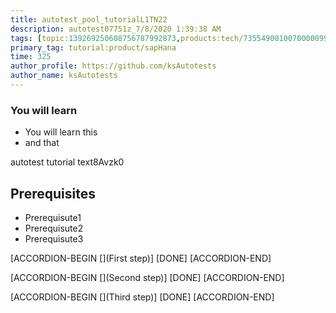 ```yaml
---
title: autotest_pool_tutorialL1TN22
description: autotest07751z_7/8/2020 1:39:38 AM
tags: [topic:139269250608756787992873,products:tech/73554900100700000996,tutorial:experience/advanced]
primary_tag: tutorial:product/sapHana
time: 325
author_profile: https://github.com/ksAutotests
author_name: ksAutotests
---
```

### You will learn
- You will learn this
- and that

autotest tutorial text8Avzk0

## Prerequisites
- Prerequisute1
- Prerequisute2
- Prerequisute3

[ACCORDION-BEGIN [](First step)]
[DONE]
[ACCORDION-END]

[ACCORDION-BEGIN [](Second step)]
[DONE]
[ACCORDION-END]

[ACCORDION-BEGIN [](Third step)]
[DONE]
[ACCORDION-END]

